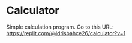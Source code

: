 # Calculator
Simple calculation program. Go to this URL: https://replit.com/@idrisbahce26/calculator?v=1
